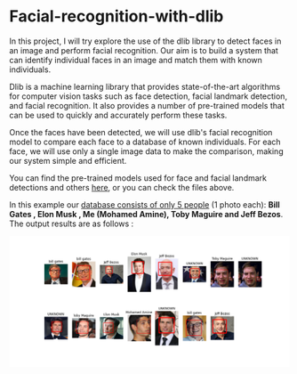 # Facial-recognition-with-dlib

In this project,  I will try explore the use of the dlib library to detect faces in an image and perform facial recognition. Our aim is to build a system that can identify individual faces in an image and match them with known individuals.

Dlib is a machine learning library that provides state-of-the-art algorithms for computer vision tasks such as face detection, facial landmark detection, and facial recognition. It also provides a number of pre-trained models that can be used to quickly and accurately perform these tasks.

Once the faces have been detected, we will use dlib's facial recognition model to compare each face to a database of known individuals. For each face, we will use only a single image data to make the comparison, making our system simple and efficient.

You can find the pre-trained models used for face and facial landmark detections and others [here](https://github.com/davisking/dlib-models), or you can check the files above.

In this example our <u>database consists of only 5 people</u> (1 photo each): **Bill Gates , Elon Musk , Me (Mohamed Amine), Toby Maguire and Jeff Bezos**.
The output results are as follows :

<p align="center">
  <img src="https://github.com/mohamedamine99/Facial-recognition-with-dlib/blob/main/output_fig.png">
</p>
